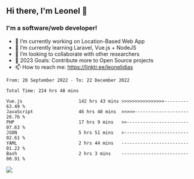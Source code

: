 ## Hi there, I'm Leonel 👋

### I'm a software/web developer!
- 🔭 I’m currently working on Location-Based Web App
- 🌱 I’m currently learning Laravel, Vue.js + NodeJS
- 👯 I’m looking to collaborate with other researchers
- 🥅 2023 Goals: Contribute more to Open Source projects
- 📫 How to reach me: https://linktr.ee/leoneljdias

<!--START_SECTION:waka-->

```text
From: 28 September 2022 - To: 22 December 2022

Total Time: 224 hrs 48 mins

Vue.js                     142 hrs 43 mins >>>>>>>>>>>>>>>>---------   63.49 %
JavaScript                 46 hrs 40 mins  >>>>>--------------------   20.76 %
PHP                        17 hrs 9 mins   >>-----------------------   07.63 %
JSON                       5 hrs 51 mins   >------------------------   02.61 %
YAML                       2 hrs 44 mins   -------------------------   01.22 %
Bash                       2 hrs 3 mins    -------------------------   00.91 %
```

<!--END_SECTION:waka-->

![](https://komarev.com/ghpvc/?username=leoneljdias&color=blue&style=flat-square)
